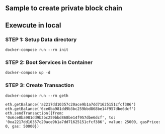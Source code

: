 Sample to create private block chain
---

## Exewcute in local

### STEP 1: Setup Data directory

```
docker-compose run --rm init
```

### STEP 2: Boot Services in Container

```
docker-compose up -d
```

### STEP 3: Create Transaction


```
docker-compose run --rm geth
```

```
eth.getBalance('a2217dd10357c20ace9b1a7dd71625151cfcf386')
eth.getBalance('6ce0ba981dd9b3bc259bbd868be14f957dbe6dcf')
eth.sendTransaction({from: '0x6ce0ba981dd9b3bc259bbd868be14f957dbe6dcf', to: '0xa2217dd10357c20ace9b1a7dd71625151cfcf386', value: 25000, gasPrice: 0, gas: 50000})
```
